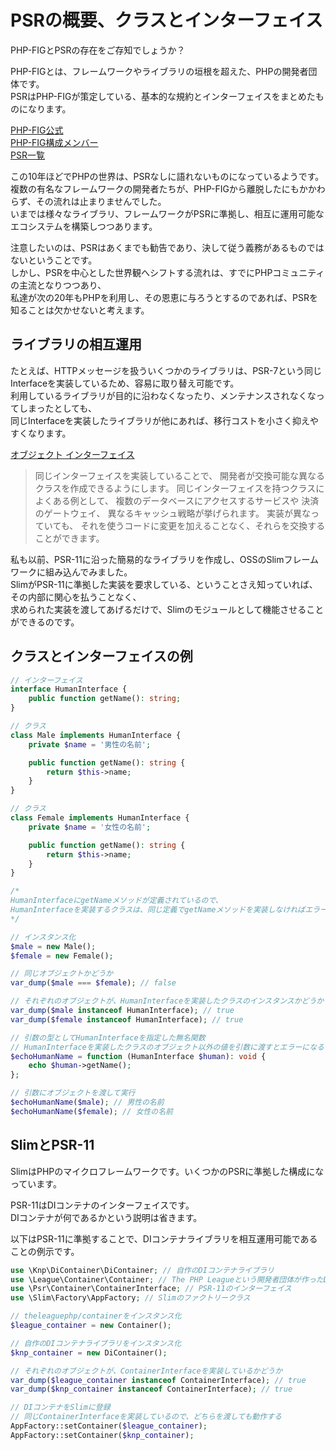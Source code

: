 # PSRの概要、クラスとインターフェイス

PHP-FIGとPSRの存在をご存知でしょうか？  

PHP-FIGとは、フレームワークやライブラリの垣根を超えた、PHPの開発者団体です。  
PSRはPHP-FIGが策定している、基本的な規約とインターフェイスをまとめたものになります。

[PHP-FIG公式](https://www.php-fig.org/)  
[PHP-FIG構成メンバー](https://www.php-fig.org/personnel/)  
[PSR一覧](https://www.php-fig.org/psr/)  

この10年ほどでPHPの世界は、PSRなしに語れないものになっているようです。  
複数の有名なフレームワークの開発者たちが、PHP-FIGから離脱したにもかかわらず、その流れは止まりませんでした。  
いまでは様々なライブラリ、フレームワークがPSRに準拠し、相互に運用可能なエコシステムを構築しつつあります。  

注意したいのは、PSRはあくまでも勧告であり、決して従う義務があるものではないということです。  
しかし、PSRを中心とした世界観へシフトする流れは、すでにPHPコミュニティの主流となりつつあり、  
私達が次の20年もPHPを利用し、その恩恵に与ろうとするのであれば、PSRを知ることは欠かせないと考えます。  

## ライブラリの相互運用

たとえば、HTTPメッセージを扱ういくつかのライブラリは、PSR-7という同じInterfaceを実装しているため、容易に取り替え可能です。  
利用しているライブラリが目的に沿わなくなったり、メンテナンスされなくなってしまったとしても、  
同じInterfaceを実装したライブラリが他にあれば、移行コストを小さく抑えやすくなります。

[オブジェクト インターフェイス](https://www.php.net/manual/ja/language.oop5.interfaces.php)
> 同じインターフェイスを実装していることで、 開発者が交換可能な異なるクラスを作成できるようにします。 同じインターフェイスを持つクラスによくある例として、 複数のデータベースにアクセスするサービスや 決済のゲートウェイ、 異なるキャッシュ戦略が挙げられます。 実装が異なっていても、 それを使うコードに変更を加えることなく、それらを交換することができます。  

私も以前、PSR-11に沿った簡易的なライブラリを作成し、OSSのSlimフレームワークに組み込んでみました。  
SlimがPSR-11に準拠した実装を要求している、ということさえ知っていれば、その内部に関心を払うことなく、  
求められた実装を渡してあげるだけで、Slimのモジュールとして機能させることができるのです。  

## クラスとインターフェイスの例

```PHP
// インターフェイス
interface HumanInterface {
    public function getName(): string;
}

// クラス
class Male implements HumanInterface {
    private $name = '男性の名前';

    public function getName(): string {
        return $this->name;
    }
}

// クラス
class Female implements HumanInterface {
    private $name = '女性の名前';

    public function getName(): string {
        return $this->name;
    }
}

/* 
HumanInterfaceにgetNameメソッドが定義されているので、
HumanInterfaceを実装するクラスは、同じ定義でgetNameメソッドを実装しなければエラーになる。
*/

// インスタンス化
$male = new Male();
$female = new Female();

// 同じオブジェクトかどうか
var_dump($male === $female); // false

// それぞれのオブジェクトが、HumanInterfaceを実装したクラスのインスタンスかどうか
var_dump($male instanceof HumanInterface); // true
var_dump($female instanceof HumanInterface); // true

// 引数の型としてHumanInterfaceを指定した無名関数
// HumanInterfaceを実装したクラスのオブジェクト以外の値を引数に渡すとエラーになる
$echoHumanName = function (HumanInterface $human): void {
    echo $human->getName();
};

// 引数にオブジェクトを渡して実行
$echoHumanName($male); // 男性の名前
$echoHumanName($female); // 女性の名前
```

## SlimとPSR-11

SlimはPHPのマイクロフレームワークです。いくつかのPSRに準拠した構成になっています。

PSR-11はDIコンテナのインターフェイスです。  
DIコンテナが何であるかという説明は省きます。  

以下はPSR-11に準拠することで、DIコンテナライブラリを相互運用可能であることの例示です。  

```PHP
use \Knp\DiContainer\DiContainer; // 自作のDIコンテナライブラリ
use \League\Container\Container; // The PHP Leagueという開発者団体が作ったDIコンテナライブラリ
use \Psr\Container\ContainerInterface; // PSR-11のインターフェイス
use \Slim\Factory\AppFactory; // Slimのファクトリークラス

// theleaguephp/containerをインスタンス化
$league_container = new Container();

// 自作のDIコンテナライブラリをインスタンス化
$knp_container = new DiContainer();

// それぞれのオブジェクトが、ContainerInterfaceを実装しているかどうか
var_dump($league_container instanceof ContainerInterface); // true
var_dump($knp_container instanceof ContainerInterface); // true

// DIコンテナをSlimに登録
// 同じContainerInterfaceを実装しているので、どちらを渡しても動作する
AppFactory::setContainer($league_container);
AppFactory::setContainer($knp_container);
```
